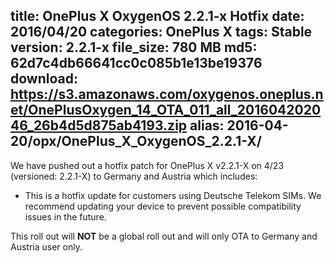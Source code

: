 title: OnePlus X OxygenOS 2.2.1-x Hotfix
date: 2016/04/20
categories: OnePlus X
tags: Stable
version: 2.2.1-x
file_size: 780 MB
md5: 62d7c4db66641cc0c085b1e13be19376
download: https://s3.amazonaws.com/oxygenos.oneplus.net/OnePlusOxygen_14_OTA_011_all_201604202046_26b4d5d875ab4193.zip
alias: 2016-04-20/opx/OnePlus_X_OxygenOS_2.2.1-X/
---
We have pushed out a hotfix patch for OnePlus X v2.2.1-X on 4/23 (versioned: 2.2.1-X) to Germany and Austria which includes:
* This is a hotfix update for customers using Deutsche Telekom SIMs. We recommend updating your device to prevent possible compatibility issues in the future.

This roll out will **NOT** be a global roll out and will only OTA to Germany and Austria user only. 